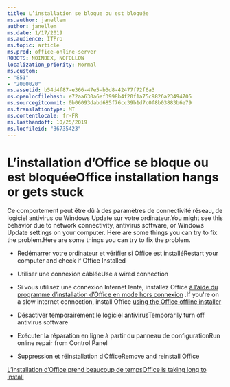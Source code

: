 ```yaml
---
title: L’installation se bloque ou est bloquée
ms.author: janellem
author: janellem
ms.date: 1/17/2019
ms.audience: ITPro
ms.topic: article
ms.prod: office-online-server
ROBOTS: NOINDEX, NOFOLLOW
localization_priority: Normal
ms.custom:
- "851"
- "2000020"
ms.assetid: b54d4f87-e366-47e5-b3d8-42477f72f6a3
ms.openlocfilehash: e72aa630a6ef3998b4f20f1a75c9826a23494705
ms.sourcegitcommit: 0b06093dabd685f76cc39b1d7c0f8b03883b6e79
ms.translationtype: MT
ms.contentlocale: fr-FR
ms.lasthandoff: 10/25/2019
ms.locfileid: "36735423"
---
```

# <a name="office-installation-hangs-or-gets-stuck"></a><span data-ttu-id="476c7-102">L’installation d’Office se bloque ou est bloquée</span><span class="sxs-lookup"><span data-stu-id="476c7-102">Office installation hangs or gets stuck</span></span>

<span data-ttu-id="476c7-103">Ce comportement peut être dû à des paramètres de connectivité réseau, de logiciel antivirus ou Windows Update sur votre ordinateur.</span><span class="sxs-lookup"><span data-stu-id="476c7-103">You might see this behavior due to network connectivity, antivirus software, or Windows Update settings on your computer.</span></span> <span data-ttu-id="476c7-104">Here are some things you can try to fix the problem.</span><span class="sxs-lookup"><span data-stu-id="476c7-104">Here are some things you can try to fix the problem.</span></span>
  
- <span data-ttu-id="476c7-105">Redémarrer votre ordinateur et vérifier si Office est installé</span><span class="sxs-lookup"><span data-stu-id="476c7-105">Restart your computer and check if Office Installed</span></span>

- <span data-ttu-id="476c7-106">Utiliser une connexion câblée</span><span class="sxs-lookup"><span data-stu-id="476c7-106">Use a wired connection</span></span>

- <span data-ttu-id="476c7-107">Si vous utilisez une connexion Internet lente, installez Office [à l’aide du programme d’installation d’Office en mode hors connexion](https://support.office.com/article/f0a85fe7-118f-41cb-a791-d59cef96ad1c?wt.mc_id=Alchemy_ClientDIA) .</span><span class="sxs-lookup"><span data-stu-id="476c7-107">If you're on a slow internet connection, install Office [using the Office offline installer](https://support.office.com/article/f0a85fe7-118f-41cb-a791-d59cef96ad1c?wt.mc_id=Alchemy_ClientDIA)</span></span>

- <span data-ttu-id="476c7-108">Désactiver temporairement le logiciel antivirus</span><span class="sxs-lookup"><span data-stu-id="476c7-108">Temporarily turn off antivirus software</span></span>

- <span data-ttu-id="476c7-109">Exécuter la réparation en ligne à partir du panneau de configuration</span><span class="sxs-lookup"><span data-stu-id="476c7-109">Run online repair from Control Panel</span></span>

- <span data-ttu-id="476c7-110">Suppression et réinstallation d’Office</span><span class="sxs-lookup"><span data-stu-id="476c7-110">Remove and reinstall Office</span></span>

[<span data-ttu-id="476c7-111">L’installation d’Office prend beaucoup de temps</span><span class="sxs-lookup"><span data-stu-id="476c7-111">Office is taking long to install</span></span>](https://support.office.com/article/0f09f357-3fef-42a6-b8aa-cef4c6c44bdf?wt.mc_id=Alchemy_ClientDIA)
  